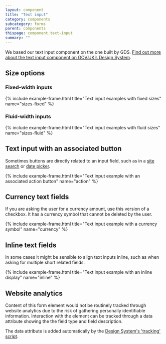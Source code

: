 ```yaml
---
layout: component
title: "Text input"
category: components
subcategory: forms
parent: components
thispage: component.text-input
summary: ""
---
```


We based our text input component on the one built by GDS. [Find out more about the text input component on GOV.UK’s Design System](https://design-system.service.gov.uk/components/text-input/).




## Size options

### Fixed-width inputs
{% include example-frame.html title="Text input examples with fixed sizes" name="sizes-fixed" %}

### Fluid-width inputs
{% include example-frame.html title="Text input examples with fluid sizes" name="sizes-fluid" %}




## Text input with an associated button

Sometimes buttons are directly related to an input field, such as in a [site search](/components/site-search) or [date picker](/components/date-picker).

{% include example-frame.html title="Text input example with an associated action button" name="action" %}




## Currency text fields

If you are asking the user for a currency amount, use this version of a checkbox. It has a currency symbol that cannot be deleted by the user.

{% include example-frame.html title="Text input example with a currency symbol" name="currency" %}




## Inline text fields

In some cases it might be sensible to align text inputs inline, such as when asking for multiple short related fields.

{% include example-frame.html title="Text input example with an inline display" name="inline" %}




## Website analytics

Content of this form element would not be routinely tracked through website analytics due to the risk of gathering personally identifiable information. Interaction with the element can be tracked through a data attribute showing the the field type and field description.

The data attribute is added automatically by the [Design System's 'tracking' script](/get-started/tracking/#text-input).

